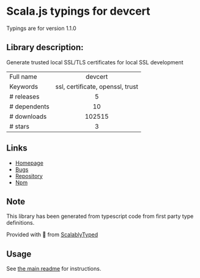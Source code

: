 
# Scala.js typings for devcert

Typings are for version 1.1.0

## Library description:
Generate trusted local SSL/TLS certificates for local SSL development

|                    |                 |
| ------------------ | :-------------: |
| Full name          | devcert |
| Keywords           | ssl, certificate, openssl, trust |
| # releases         | 5 |
| # dependents       | 10 |
| # downloads        | 102515 |
| # stars            | 3 |

## Links
- [Homepage](https://github.com/davewasmer/devcert#readme)
- [Bugs](https://github.com/davewasmer/devcert/issues)
- [Repository](https://github.com/davewasmer/devcert)
- [Npm](https://www.npmjs.com/package/devcert)
    


## Note
This library has been generated from typescript code from first party type definitions.

Provided with :purple_heart: from [ScalablyTyped](https://github.com/oyvindberg/ScalablyTyped)

## Usage
See [the main readme](../../readme.md) for instructions.


